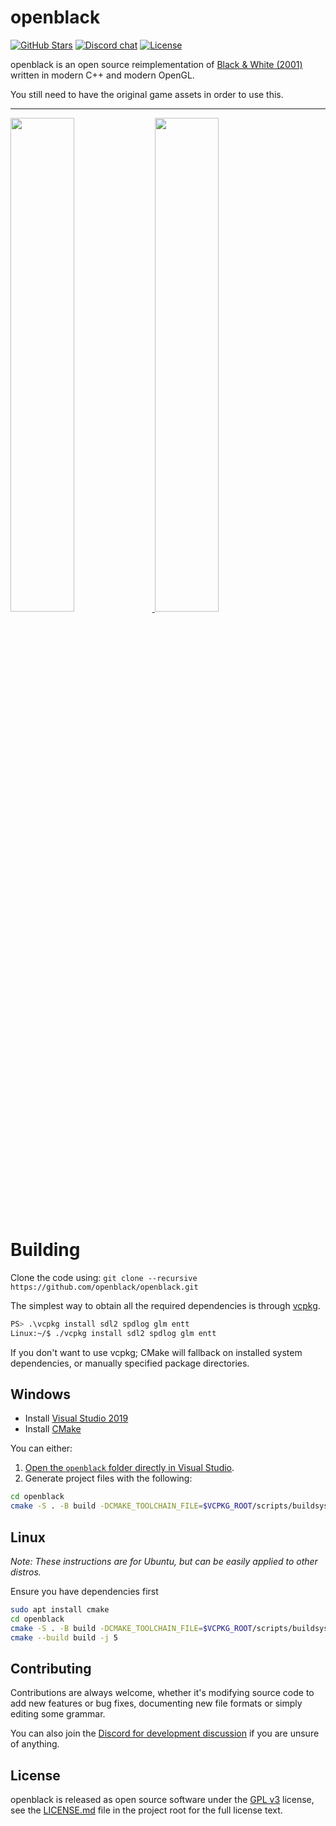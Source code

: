 # openblack

[![GitHub Stars](https://img.shields.io/github/stars/openblack/openblack?logo=github)](https://github.com/openblack/openblack/stargazers)
[![Discord chat](https://img.shields.io/discord/608729286513262622?logo=discord&logoColor=white)](https://discord.gg/5QTexBU)
[![License](https://img.shields.io/github/license/openblack/openblack)](LICENSE.md)

openblack is an open source reimplementation of [Black & White (2001)](https://en.wikipedia.org/wiki/Black_&_White_(video_game)) written in modern C++ and modern OpenGL.

You still need to have the original game assets in order to use this.

---

<a href="https://user-images.githubusercontent.com/1388267/67631321-93c85380-f88c-11e9-9103-804807844af2.png">
    <img src="https://user-images.githubusercontent.com/1388267/67631321-93c85380-f88c-11e9-9103-804807844af2.png" width="45%">
</a>
<a href="https://user-images.githubusercontent.com/1388267/63901712-bad5e680-c9fd-11e9-8000-9de22ad8054e.png">
    <img src="https://user-images.githubusercontent.com/1388267/63901712-bad5e680-c9fd-11e9-8000-9de22ad8054e.png" width="45%">
</a>

# Building

Clone the code using: `git clone --recursive https://github.com/openblack/openblack.git`

The simplest way to obtain all the required dependencies is through [vcpkg](https://github.com/Microsoft/vcpkg).

```bash
PS> .\vcpkg install sdl2 spdlog glm entt
Linux:~/$ ./vcpkg install sdl2 spdlog glm entt
```

If you don't want to use vcpkg; CMake will fallback on installed system dependencies, or manually specified
package directories.

## Windows

* Install [Visual Studio 2019](https://visualstudio.microsoft.com/downloads/)
* Install [CMake](https://cmake.org/download/)

You can either:

1. [Open the `openblack` folder directly in Visual Studio](https://docs.microsoft.com/en-us/cpp/build/cmake-projects-in-visual-studio?view=vs-2019).
2. Generate project files with the following:

```bash
cd openblack
cmake -S . -B build -DCMAKE_TOOLCHAIN_FILE=$VCPKG_ROOT/scripts/buildsystems/vcpkg.cmake -DVCPKG_TARGET_TRIPLET=x64-windows
```

## Linux

*Note: These instructions are for Ubuntu, but can be easily applied to other distros.*

Ensure you have dependencies first
```bash
sudo apt install cmake
cd openblack
cmake -S . -B build -DCMAKE_TOOLCHAIN_FILE=$VCPKG_ROOT/scripts/buildsystems/vcpkg.cmake -DVCPKG_TARGET_TRIPLET=x64-linux
cmake --build build -j 5
```

## Contributing
Contributions are always welcome, whether it's modifying source code to add new
features or bug fixes, documenting new file formats or simply editing some
grammar.

You can also join the [Discord for development discussion]((https://discord.gg/5QTexBU))
if you are unsure of anything.

## License
openblack is released as open source software under the [GPL v3](https://opensource.org/licenses/gpl-3.0.html)
license, see the [LICENSE.md](./LICENSE.md) file in the project root for the full license text.
